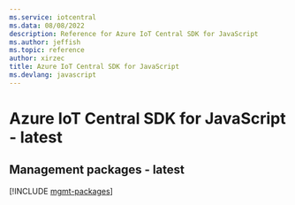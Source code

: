 ```yaml
---
ms.service: iotcentral
ms.data: 08/08/2022
description: Reference for Azure IoT Central SDK for JavaScript
ms.author: jeffish
ms.topic: reference
author: xirzec
title: Azure IoT Central SDK for JavaScript
ms.devlang: javascript
---
```

# Azure IoT Central SDK for JavaScript - latest

## Management packages - latest
[!INCLUDE [mgmt-packages](iot-central-mgmt-index.md)]